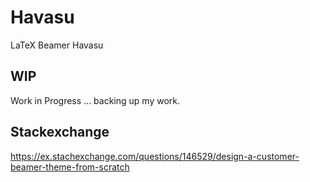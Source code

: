 # Havasu
LaTeX Beamer Havasu

## WIP
Work in Progress ... backing up my work.

## Stackexchange
https://ex.stachexchange.com/questions/146529/design-a-customer-beamer-theme-from-scratch
